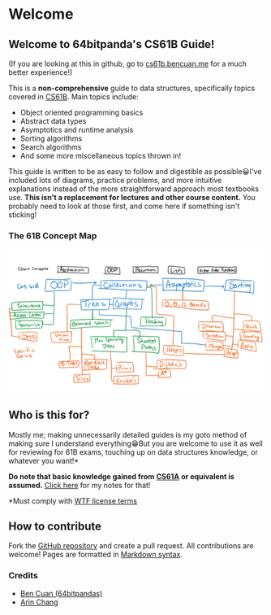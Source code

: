 # Welcome

## Welcome to 64bitpanda's CS61B Guide!

\(If you are looking at this in github, go to [cs61b.bencuan.me](https://cs61b.bencuan.me) for a much better experience!\)

This is a **non-comprehensive** guide to data structures, specifically topics covered in [CS61B](https://inst.eecs.berkeley.edu/~cs61b). Main topics include:

* Object oriented programming basics
* Abstract data types
* Asymptotics and runtime analysis
* Sorting algorithms
* Search algorithms
* And some more miscellaneous topics thrown in!

This guide is written to be as easy to follow and digestible as possible😀I've included lots of diagrams, practice problems, and more intuitive explanations instead of the more straightforward approach most textbooks use. **This isn't a replacement for lectures and other course content.** You probably need to look at those first, and come here if something isn't sticking!

### The 61B Concept Map

![](.gitbook/assets/image%20%289%29.png)

## Who is this for?

Mostly me; making unnecessarily detailed guides is my goto method of making sure I understand everything😁But you are welcome to use it as well for reviewing for 61B exams, touching up on data structures knowledge, or whatever you want!\*

**Do note that basic knowledge gained from** [**CS61A**](https://cs61a.org/) **or equivalent is assumed.** [Click here](https://64bitpandas.github.io/cs61a) for my notes for that!

\*Must comply with [WTF license terms](https://github.com/64bitpandas/cs61b-notes/blob/master/LICENSE.md)

## How to contribute

Fork the [GitHub repository](https://github.com/64bitpandas/cs61b-notes) and create a pull request. All contributions are welcome! Pages are formatted in [Markdown syntax](https://developer.lightbend.com/docs/paradox/current/directives/includes.html).

### Credits

* [Ben Cuan \(64bitpandas\)](https://github.com/64bitpandas)
* [Arin Chang](https://github.com/arinchang)

